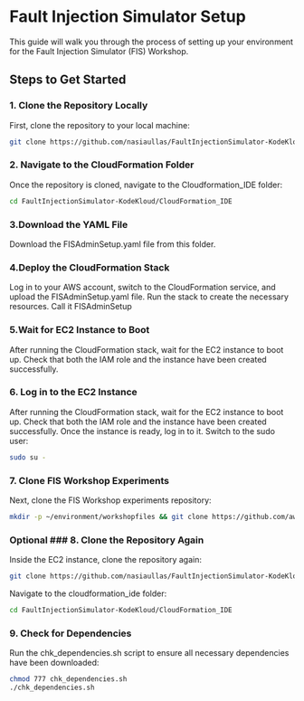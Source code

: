 # Fault Injection Simulator Setup

This guide will walk you through the process of setting up your environment for the Fault Injection Simulator (FIS) Workshop.

## Steps to Get Started

### 1. Clone the Repository Locally

First, clone the repository to your local machine:

```bash
git clone https://github.com/nasiaullas/FaultInjectionSimulator-KodeKloud.git
```
### 2. Navigate to the CloudFormation Folder

Once the repository is cloned, navigate to the Cloudformation_IDE folder:

```bash
cd FaultInjectionSimulator-KodeKloud/CloudFormation_IDE
```
### 3.Download the YAML File

Download the FISAdminSetup.yaml file from this folder.

### 4.Deploy the CloudFormation Stack
Log in to your AWS account, switch to the CloudFormation service, and upload the FISAdminSetup.yaml file. Run the stack to create the necessary resources. Call it FISAdminSetup

### 5.Wait for EC2 Instance to Boot
After running the CloudFormation stack, wait for the EC2 instance to boot up. Check that both the IAM role and the instance have been created successfully.

### 6. Log in to the EC2 Instance
After running the CloudFormation stack, wait for the EC2 instance to boot up. Check that both the IAM role and the instance have been created successfully.
Once the instance is ready, log in to it. Switch to the sudo user:

```bash
sudo su -
```

### 7. Clone FIS Workshop Experiments
Next, clone the FIS Workshop experiments repository:
```bash
mkdir -p ~/environment/workshopfiles && git clone https://github.com/aws-samples/aws-fault-injection-simulator-workshop-v2.git ~/environment/workshopfiles/fis-workshop
```
### Optional ### 8. Clone the Repository Again
Inside the EC2 instance, clone the repository again:

```bash
git clone https://github.com/nasiaullas/FaultInjectionSimulator-KodeKloud.git
```
Navigate to the cloudformation_ide folder:
```bash
cd FaultInjectionSimulator-KodeKloud/CloudFormation_IDE
```
### 9. Check for Dependencies
Run the chk_dependencies.sh script to ensure all necessary dependencies have been downloaded:
```bash
chmod 777 chk_dependencies.sh
./chk_dependencies.sh






